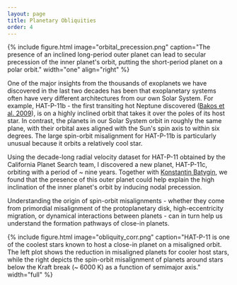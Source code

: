 ```yaml
---
layout: page
title: Planetary Obliquities
order: 4
---
```


{% include figure.html image="orbital_precession.png" caption="The presence of an inclined long-period outer planet can lead to secular precession of the inner planet's orbit, putting the short-period planet on a polar orbit." width="one" align="right" %} 

One of the major insights from the thousands of exoplanets we have discovered in the last two decades has been that exoplanetary systems often have very different architectures from our own Solar System. For example, HAT-P-11b - the first transiting hot Neptune discovered ([Bakos et al. 2009](https://arxiv.org/abs/0901.0282)), is on a highly inclined orbit that takes it over the poles of its host star. In contrast, the planets in our Solar System orbit in roughly the same plane, with their orbital axes aligned with the Sun's spin axis to within six degrees. The large spin-orbit misalignment for HAT-P-11b is particularly unusual because it orbits a relatively cool star.

Using the decade-long radial velocity dataset for HAT-P-11 obtained by the California Planet Search team, I discovered a new planet, HAT-P-11c, orbiting with a period of ~ nine years. Together with [Konstantin Batygin](https://www.konstantinbatygin.com/), we found that the presence of this outer planet could help explain the high inclination of the inner planet's orbit by inducing nodal precession. 

Understanding the origin of spin-orbit misalignments - whether they come from primordial misalignment of the protoplanetary disk, high-eccentricity migration, or dynamical interactions between planets - can in turn help us understand the formation pathways of close-in planets.
 
{% include figure.html image="obliquity_corr.png" caption="HAT-P-11 is one of the coolest stars known to host a close-in planet on a misaligned orbit. The left plot shows the reduction in misaligned planets for cooler host stars, while the right depicts the spin-orbit misalignment of planets around stars below the Kraft break (~ 6000 K) as a function of semimajor axis." width="full" %}

